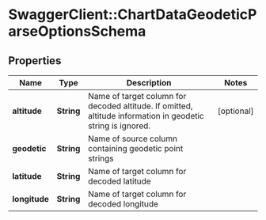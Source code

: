 # SwaggerClient::ChartDataGeodeticParseOptionsSchema

## Properties
Name | Type | Description | Notes
------------ | ------------- | ------------- | -------------
**altitude** | **String** | Name of target column for decoded altitude. If omitted, altitude information in geodetic string is ignored. | [optional] 
**geodetic** | **String** | Name of source column containing geodetic point strings | 
**latitude** | **String** | Name of target column for decoded latitude | 
**longitude** | **String** | Name of target column for decoded longitude | 

